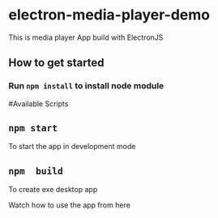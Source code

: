 # electron-media-player-demo
This is media player App build with ElectronJS
## How to get started
### Run `npm install` to install node module
#Available Scripts
## `npm start`
To start the app in development mode
## `npm  build`
To create exe desktop app

Watch how to use the app from here
